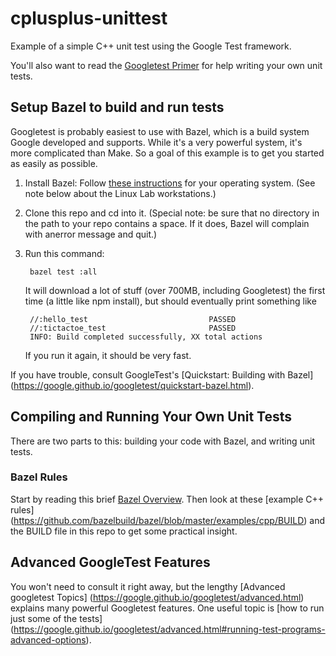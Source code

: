 # cplusplus-unittest
Example of a simple C++ unit test using the Google Test framework.

You'll also want to read the [Googletest Primer](https://google.github.io/googletest/primer.html)
for help writing your own unit tests.

## Setup Bazel to build and run tests
Googletest is probably easiest to use with Bazel,
which is a build system Google developed and supports.
While it's a very powerful system, it's more complicated than Make.
So a goal of this example is to get you started as easily as possible.

1. Install Bazel: Follow [these instructions](https://docs.bazel.build/versions/5.0.0/install.html) for your operating system.  (See note below about the Linux  Lab workstations.)
1. Clone this repo and cd into it.
(Special note: be sure that no directory in the path to your repo contains
a space.  If it does, Bazel will complain with anerror message and quit.)
1. Run this command:

        bazel test :all

    It will download a lot of stuff (over 700MB, including Googletest)
    the first time (a little like npm install),
    but should eventually print something like

        //:hello_test                           PASSED
        //:tictactoe_test                       PASSED
        INFO: Build completed successfully, XX total actions

    If you run it again, it should be very fast.

If you have trouble, consult GoogleTest's [Quickstart: Building with Bazel]
(https://google.github.io/googletest/quickstart-bazel.html).


## Compiling and Running Your Own Unit Tests

There are two parts to this: building your code with Bazel,
and writing unit tests.

### Bazel Rules
Start by reading this brief [Bazel Overview](https://docs.bazel.build/versions/5.0.0/bazel-overview.html).
Then look at these [example C++ rules]
(https://github.com/bazelbuild/bazel/blob/master/examples/cpp/BUILD)
and the BUILD file in this repo to get some practical insight.




## Advanced GoogleTest Features
You won't need to consult it right away, but the
lengthy [Advanced googletest Topics]
(https://google.github.io/googletest/advanced.html)
explains many powerful Googletest features.
One useful topic is [how to run just some of the tests]
(https://google.github.io/googletest/advanced.html#running-test-programs-advanced-options).
